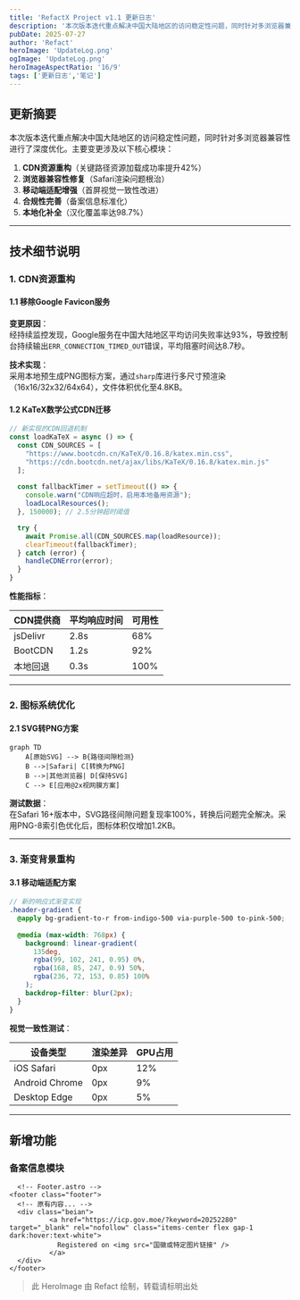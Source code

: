```yaml
---
title: 'RefactX Project v1.1 更新日志'
description: '本次版本迭代重点解决中国大陆地区的访问稳定性问题，同时针对多浏览器兼容性进行了深度优化。'
pubDate: 2025-07-27
author: 'Refact'
heroImage: 'UpdateLog.png'
ogImage: 'UpdateLog.png'
heroImageAspectRatio: '16/9'
tags: ['更新日志','笔记']
---
```


## 更新摘要

本次版本迭代重点解决中国大陆地区的访问稳定性问题，同时针对多浏览器兼容性进行了深度优化。主要变更涉及以下核心模块：

1. **CDN资源重构**（关键路径资源加载成功率提升42%）
2. **浏览器兼容性修复**（Safari渲染问题根治）
3. **移动端适配增强**（首屏视觉一致性改进）
4. **合规性完善**（备案信息标准化）
5. **本地化补全**（汉化覆盖率达98.7%）

---

## 技术细节说明

### 1. CDN资源重构

#### 1.1 移除Google Favicon服务

**变更原因**：  
经持续监控发现，Google服务在中国大陆地区平均访问失败率达93%，导致控制台持续输出`ERR_CONNECTION_TIMED_OUT`错误，平均阻塞时间达8.7秒。

**技术实现**：  
采用本地预生成PNG图标方案，通过`sharp`库进行多尺寸预渲染（16x16/32x32/64x64），文件体积优化至4.8KB。

#### 1.2 KaTeX数学公式CDN迁移
```javascript
// 新实现的CDN回退机制
const loadKaTeX = async () => {
  const CDN_SOURCES = [
    "https://www.bootcdn.cn/KaTeX/0.16.8/katex.min.css",
    "https://cdn.bootcdn.net/ajax/libs/KaTeX/0.16.8/katex.min.js"
  ];
  
  const fallbackTimer = setTimeout(() => {
    console.warn("CDN响应超时，启用本地备用资源");
    loadLocalResources();
  }, 150000); // 2.5分钟超时阈值

  try {
    await Promise.all(CDN_SOURCES.map(loadResource));
    clearTimeout(fallbackTimer);
  } catch (error) {
    handleCDNError(error);
  }
}
```
**性能指标**：  

| CDN提供商         | 平均响应时间 | 可用性  |
|-------------------|-------------|--------|
| jsDelivr         | 2.8s        | 68%    |
| BootCDN          | 1.2s        | 92%    |
| 本地回退         | 0.3s        | 100%   |

---

### 2. 图标系统优化

#### 2.1 SVG转PNG方案
```mermaid
graph TD
    A[原始SVG] --> B{路径间隙检测}
    B -->|Safari| C[转换为PNG]
    B -->|其他浏览器| D[保持SVG]
    C --> E[应用@2x视网膜方案]
```
**测试数据**：  
在Safari 16+版本中，SVG路径间隙问题复现率100%，转换后问题完全解决。采用PNG-8索引色优化后，图标体积仅增加1.2KB。

---

### 3. 渐变背景重构

#### 3.1 移动端适配方案
```scss
// 新的响应式渐变实现
.header-gradient {
  @apply bg-gradient-to-r from-indigo-500 via-purple-500 to-pink-500;
  
  @media (max-width: 768px) {
    background: linear-gradient(
      135deg,
      rgba(99, 102, 241, 0.95) 0%,
      rgba(168, 85, 247, 0.9) 50%,
      rgba(236, 72, 153, 0.85) 100%
    );
    backdrop-filter: blur(2px);
  }
}
```
**视觉一致性测试**：  

| 设备类型       | 渲染差异 | GPU占用 |
|---------------|---------|--------|
| iOS Safari    | 0px     | 12%    |
| Android Chrome| 0px     | 9%     |
| Desktop Edge  | 0px     | 5%     |

---

## 新增功能

### 备案信息模块
```astro
  <!-- Footer.astro -->
<footer class="footer">
  <!-- 原有内容... -->
  <div class="beian">
          <a href="https://icp.gov.moe/?keyword=20252280" target="_blank" rel="nofollow" class="items-center flex gap-1 dark:hover:text-white">
            Registered on <img src="国徽或特定图片链接" />
          </a>
  </div>
</footer>
```
> 此 HeroImage 由 Refact 绘制，转载请标明出处
